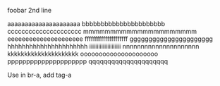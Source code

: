 foobar
2nd line




aaaaaaaaaaaaaaaaaaaaa
bbbbbbbbbbbbbbbbbbbbbb
ccccccccccccccccccccc
mmmmmmmmmmmmmmmmmmmmm
eeeeeeeeeeeeeeeeeeeee
fffffffffffffffffffff
gggggggggggggggggggggg
hhhhhhhhhhhhhhhhhhhhhh
iiiiiiiiiiiiiiiiiiiii
nnnnnnnnnnnnnnnnnnnnn
kkkkkkkkkkkkkkkkkkkkk
ooooooooooooooooooooo
ppppppppppppppppppppp
qqqqqqqqqqqqqqqqqqqqq



Use in br-a, add tag-a
